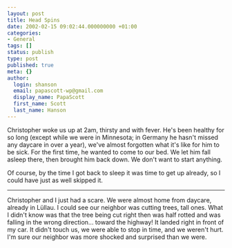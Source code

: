 ```yaml
---
layout: post
title: Head Spins
date: 2002-02-15 09:02:44.000000000 +01:00
categories:
- General
tags: []
status: publish
type: post
published: true
meta: {}
author:
  login: shanson
  email: papascott-wp@gmail.com
  display_name: PapaScott
  first_name: Scott
  last_name: Hanson
---
```

<p>Christopher woke us up at 2am, thirsty and with fever. He's been healthy for so long (except while we were in Minnesota; in Germany he hasn't missed any daycare in over a year), we've almost forgotten what it's like for him to be sick. For the first time, he wanted to come to our bed. We let him fall asleep there, then brought him back down. We don't want to start anything.  </p>
<p>Of course, by the time I got back to sleep it was time to get up already, so I could have just as well skipped it.</p>
<hr />
Christopher and I just had a scare. We were almost home from daycare, already in Lüllau. I could see our neighbor was cutting trees, tall ones. What I didn't know was that the tree being cut right then was half rotted and was falling in the wrong direction... toward the highway! It landed right in front of my car. It didn't touch us, we were able to stop in time, and we weren't hurt. I'm sure our neighbor was more shocked and surprised than we were.</p>
